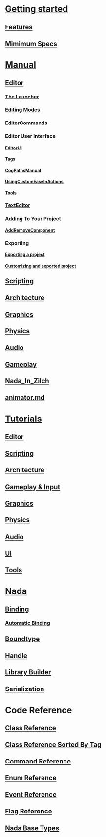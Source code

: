 # [Getting started](getting_started.md)
## [Features](getting_started/features.md)
## [Mimimum Specs](getting_started/min_specs.md)

# [Manual](zilch_editor_documentation/zilchmanual.md)
## [Editor ](zilch_editor_documentation/zilchmanual/editor.md)
### [The Launcher](zilch_editor_documentation/zilchmanual/editor/launcher.md)
### [Editing Modes](zilch_editor_documentation/zilchmanual/editor/editmode.md)
### [EditorCommands](zilch_editor_documentation/zilchmanual/editor/editorcommands.md)
### Editor User Interface
#### [EditorUI](zilch_editor_documentation/zilchmanual/editor/editorui.md)
#### [Tags](zilch_editor_documentation/zilchmanual/editor/tags.md)
#### [CogPathsManual](zilch_editor_documentation/zilchmanual/editor/cogpathsmanual.md)
#### [UsingCustomEaseInActions](zilch_editor_documentation/zilchmanual/editor/usingcustomeaseinactions.md)
#### [Tools](zilch_editor_documentation/zilchmanual/editor/tools.md)
### [TextEditor](zilch_editor_documentation/zilchmanual/editor/texteditor.md)
### Adding To Your Project
#### [AddRemoveComponent](zilch_editor_documentation/zilchmanual/editor/addremovecomponent.md)
### Exporting
#### [Exporting a project](zilch_editor_documentation/zilchmanual/editor/exportanproject.md)
#### [Customizing and exported project](zilch_editor_documentation/zilchmanual/editor/customizeexportedgame.md)

## [Scripting](zilch_editor_documentation/zilchmanual/scripting.md)

## [Architecture](zilch_editor_documentation/zilchmanual/architecture.md)

## [Graphics](zilch_editor_documentation/zilchmanual/graphics.md)

## [Physics](zilch_editor_documentation/zilchmanual/physics.md)

## [Audio](zilch_editor_documentation/zilchmanual/audio.md)

## [Gameplay](zilch_editor_documentation/zilchmanual/gameplay.md)

## [Nada_In_Zilch](zilch_editor_documentation/zilchmanual/nada_in_zilch.md)

## [animator.md](zilch_editor_documentation/zilchmanual/animator.md)

# [Tutorials](zilch_editor_documentation/tutorials.md)

## [ Editor ](zilch_editor_documentation/tutorials/editor.md)

## [Scripting](zilch_editor_documentation/tutorials/scripting.md)

## [Architecture ](zilch_editor_documentation/tutorials/architecture.md)

## [Gameplay & Input](zilch_editor_documentation/tutorials/gameplay.md)

## [Graphics](zilch_editor_documentation/tutorials/graphics.md)

## [Physics](zilch_editor_documentation/tutorials/physics.md)

## [Audio](zilch_editor_documentation/tutorials/audio.md)

## [UI](zilch_editor_documentation/tutorials/ui.md)

## [Tools](zilch_editor_documentation/tutorials/external_zilch_engine_tools.md)

# [Nada](nada_documentation.md)
## [Binding](nada_documentation/binding.md)
### [Automatic Binding](nada_documentation/automaticbinding.md)
## [Boundtype](nada_documentation/boundtype.md)
## [Handle](nada_documentation/handles.md)
## [Library Builder](nada_documentation/librarybuilder.md)
## [Serialization](nada_documentation/serialization.md)

# [Code Reference](code_reference.md)
## [Class Reference](code_reference/class_reference.md)
## [Class Reference Sorted By Tag](code_reference/classes_by_tag_reference.md)
## [Command Reference](code_reference/command_reference.md)
## [Enum Reference](code_reference/enum_reference.md)
## [Event Reference](code_reference/event_reference.md)
## [Flag Reference](code_reference/flags_reference.md)
## [Nada Base Types](code_reference/nada_base_types.md) 